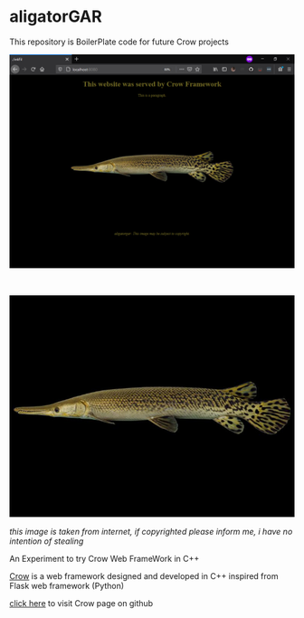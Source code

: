 # aligatorGAR

This repository is BoilerPlate code for future Crow projects


![aligatorGAR_Site](https://github.com/inkfil/aligatorGAR/blob/master/static/images/aligatorGAR_Site.png?raw=true) 

</br>

![aligatorGAR](https://github.com/inkfil/aligatorGAR/blob/master/static/aligatorGAR.jpg?raw=true)
<figcaption><i>this image is taken from internet, if copyrighted please inform me, i have no intention of stealing</i></figcaption>


An Experiment to try Crow Web FrameWork in C++

[Crow](https://github.com/ipkn/crow) is a web framework designed and developed in C++ inspired from Flask web framework (Python)

[click here](https://github.com/ipkn/crow) to visit Crow page on github
